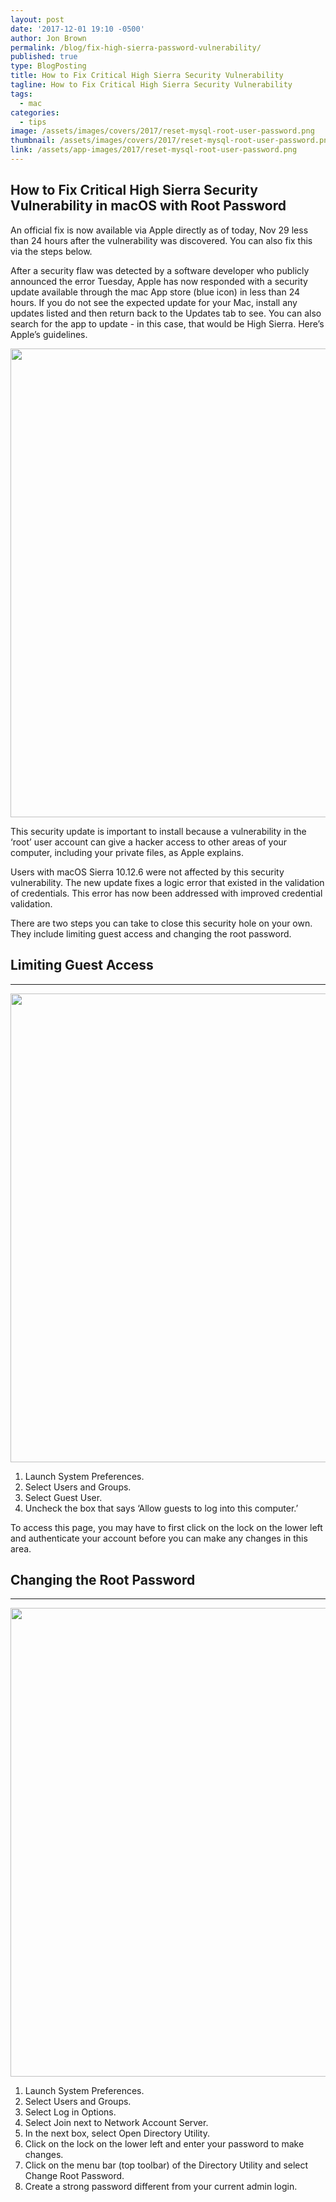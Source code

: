 ```yaml
---
layout: post
date: '2017-12-01 19:10 -0500'
author: Jon Brown
permalink: /blog/fix-high-sierra-password-vulnerability/
published: true
type: BlogPosting
title: How to Fix Critical High Sierra Security Vulnerability
tagline: How to Fix Critical High Sierra Security Vulnerability
tags:
  - mac
categories:
  - tips
image: /assets/images/covers/2017/reset-mysql-root-user-password.png
thumbnail: /assets/images/covers/2017/reset-mysql-root-user-password.png
link: /assets/app-images/2017/reset-mysql-root-user-password.png
---
```

## How to Fix Critical High Sierra Security Vulnerability in macOS with Root Password

An official fix is now available via Apple directly as of today, Nov 29 less than 24 hours after the vulnerability was discovered. You can also fix this via the steps below.

After a security flaw was detected by a software developer who publicly announced the error Tuesday, Apple has now responded with a security update available through the mac App store (blue icon) in less than 24 hours. If you do not see the expected update for your Mac, install any updates listed and then return back to the Updates tab to see. You can also search for the app to update - in this case, that would be High Sierra. Here’s Apple’s guidelines.

<img src="{{ site.site_cdn }}/assets/images/blog/2017/rootpw/macOS_hs_image_1.jpg" class="img-fluid rounded m-2" width="750">

This security update is important to install because a vulnerability in the ‘root’ user account can give a hacker access to other areas of your computer, including your private files, as Apple explains.

Users with macOS Sierra 10.12.6 were not affected by this security vulnerability. The new update fixes a logic error that existed in the validation of credentials. This error has now been addressed with improved credential validation.

There are two steps you can take to close this security hole on your own. They include limiting guest access and changing the root password.

## Limiting Guest Access 
---
<img src="{{ site.site_cdn }}/assets/images/blog/2017/rootpw/macOS_hs_image_2.png" class="img-fluid rounded m-2" width="750">

1. Launch System Preferences.
2. Select Users and Groups.
3. Select Guest User.
4. Uncheck the box that says ‘Allow guests to log into this computer.’

To access this page, you may have to first click on the lock on the lower left and authenticate your account before you can make any changes in this area.


## Changing the Root Password
---
<img src="{{ site.site_cdn }}/assets/images/blog/2017/rootpw/macOS_hs_image_3.png" class="img-fluid rounded m-2" width="750">

1. Launch System Preferences.
2. Select Users and Groups.
3. Select Log in Options.
4. Select Join next to Network Account Server.
5. In the next box, select Open Directory Utility.
6. Click on the lock on the lower left and enter your password to make changes.
7. Click on the menu bar (top toolbar) of the Directory Utility and select Change Root Password.
8. Create a strong password different from your current admin login.


